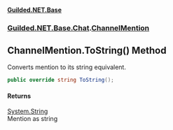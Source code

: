 
#### [Guilded.NET.Base](index 'index')
### [Guilded.NET.Base.Chat](index#Guilded_NET_Base_Chat 'Guilded.NET.Base.Chat').[ChannelMention](ChannelMention 'Guilded.NET.Base.Chat.ChannelMention')
## ChannelMention.ToString() Method
Converts mention to its string equivalent.  
```csharp
public override string ToString();
```

#### Returns
[System.String](https://docs.microsoft.com/en-us/dotnet/api/System.String 'System.String')  
Mention as string
